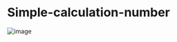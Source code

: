 # Simple-calculation-number


![image](https://github.com/Rashidulhaq/Simple-calculation-number/assets/77320958/01e89c84-1a0d-49c5-9cd4-f92a6b5a745c)

